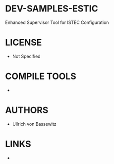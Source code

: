 DEV-SAMPLES-ESTIC
=================

Enhanced Supervisor Tool for ISTEC Configuration

LICENSE
===============
* Not Specified

COMPILE TOOLS
===============
* 
 
AUTHORS
===============
* Ullrich von Bassewitz

LINKS
===============
* 

